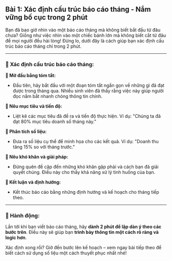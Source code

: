 ## Bài 1: Xác định cấu trúc báo cáo tháng - Nắm vững bố cục trong 2 phút

Bạn đã bao giờ nhìn vào một báo cáo tháng mà không biết bắt đầu từ đâu chưa? Giống như việc nhìn vào một chiếc bánh lớn mà không biết cắt từ đâu để mọi người đều hài lòng! Đừng lo, dưới đây là cách giúp bạn xác định cấu trúc báo cáo tháng chỉ trong 2 phút.

---

### 📌 Xác định cấu trúc báo cáo tháng:

**🔹 Mở đầu bằng tóm tắt:**
- Đầu tiên, hãy bắt đầu với một đoạn tóm tắt ngắn gọn về những gì đã đạt được trong tháng qua. Nhiều sinh viên đã thấy rằng việc này giúp người đọc nắm bắt nhanh chóng thông tin chính.

**🔹 Nêu mục tiêu và tiến độ:**
- Liệt kê các mục tiêu đã đề ra và tiến độ thực hiện. Ví dụ: "Chúng ta đã đạt 80% mục tiêu doanh số tháng này."

**🔹 Phân tích số liệu:**
- Đưa ra số liệu cụ thể để minh họa cho các kết quả. Ví dụ: "Doanh thu tăng 15% so với tháng trước."

**🔹 Nêu khó khăn và giải pháp:**
- Đừng quên đề cập đến những khó khăn gặp phải và cách bạn đã giải quyết chúng. Điều này cho thấy khả năng xử lý tình huống của bạn.

**🔹 Kết luận và định hướng:**
- Kết thúc báo cáo bằng những định hướng và kế hoạch cho tháng tiếp theo.

---

### 🚀 Hành động:

Lần tới khi bạn viết báo cáo tháng, hãy **dành 2 phút để lập dàn ý theo các bước trên**. Điều này sẽ giúp bạn **trình bày thông tin một cách rõ ràng và logic hơn**.

Xác định xong rồi? Giờ đến bước lên kế hoạch – xem ngay bài tiếp theo để biết cách sử dụng số liệu một cách thuyết phục nhất nhé!